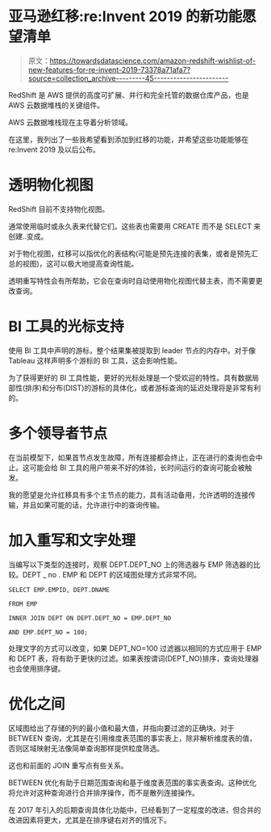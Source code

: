 # 亚马逊红移:re:Invent 2019 的新功能愿望清单

> 原文：<https://towardsdatascience.com/amazon-redshift-wishlist-of-new-features-for-re-invent-2019-73378a71afa7?source=collection_archive---------45----------------------->

RedShift 是 AWS 提供的高度可扩展、并行和完全托管的数据仓库产品，也是 AWS 云数据堆栈的关键组件。

AWS 云数据堆栈现在主导着分析领域。

在这里，我列出了一些我希望看到添加到红移的功能，并希望这些功能能够在 re:Invent 2019 及以后公布。

# 透明物化视图

RedShift 目前不支持物化视图。

通常使用临时或永久表来代替它们。这些表也需要用 CREATE 而不是 SELECT 来创建..变成。

对于物化视图，红移可以指优化的表结构(可能是预先连接的表集，或者是预先汇总的视图)，这可以极大地提高查询性能。

透明重写特性会有所帮助，它会在查询时自动使用物化视图代替主表，而不需要更改查询。

# BI 工具的光标支持

使用 BI 工具中声明的游标，整个结果集被提取到 leader 节点的内存中。对于像 Tableau 这样声明多个游标的 BI 工具，这会影响性能。

为了获得更好的 BI 工具性能，更好的光标处理是一个受欢迎的特性。具有数据局部性(排序)和分布(DIST)的游标的具体化，或者游标查询的延迟处理将是非常有利的。

# 多个领导者节点

在当前模型下，如果首节点发生故障，所有连接都会终止，正在进行的查询也会中止。这可能会给 BI 工具的用户带来不好的体验，长时间运行的查询可能会被触发。

我的愿望是允许红移具有多个主节点的能力，具有活动备用，允许透明的连接传输，并且如果可能的话，允许进行中的查询传输。

# 加入重写和文字处理

当编写以下类型的连接时，观察 DEPT.DEPT_NO 上的筛选器与 EMP 筛选器的比较。DEPT _ no . EMP 和 DEPT 的区域图处理方式非常不同。

`SELECT EMP.EMPID, DEPT.DNAME`

`FROM EMP`

`INNER JOIN DEPT ON DEPT.DEPT_NO = EMP.DEPT_NO`

`AND EMP.DEPT_NO = 100;`

处理文字的方式可以改变，如果 DEPT_NO=100 过滤器以相同的方式应用于 EMP 和 DEPT 表，将有助于更快的过滤。如果表按谓词(DEPT_NO)排序，查询处理器也会使用排序键。

# 优化之间

区域图给出了存储的列的最小值和最大值，并指向要过滤的正确块。对于 BETWEEN 查询，尤其是在引用维度表范围的事实表上，除非解析维度表的值，否则区域映射无法像简单查询那样提供粒度筛选。

这也和前面的 JOIN 重写点有些关系。

BETWEEN 优化有助于日期范围查询和基于维度表范围的事实表查询。这种优化将允许对这种查询进行合并排序操作，而不是散列连接操作。

在 2017 年引入的后期查询具体化功能中，已经看到了一定程度的改进，但合并的改进因素将更大，尤其是在排序键右对齐的情况下。